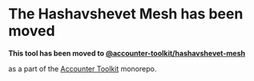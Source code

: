 # The Hashavshevet Mesh has been moved

**This tool has been moved to [@accounter-toolkit/hashavshevet-mesh](https://github.com/gilgardosh/accounter-toolkit/tree/master/packages/hashavshevet-mesh)**

as a part of the [Accounter Toolkit](https://github.com/gilgardosh/accounter-toolkit/) monorepo.